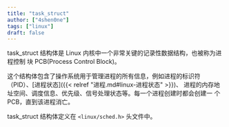 ```yaml
---
title: "task_struct"
author: ["4shen0ne"]
tags: ["linux"]
draft: false
---
```


task_struct 结构体是 Linux 内核中一个非常关键的记录性数据结构，也被称为进程控制
块 PCB(Process Control Block)。

这个结构体包含了操作系统用于管理进程的所有信息，例如进程的标识符（PID）、[进程状态]({{< relref "进程.md#linux-进程状态" >}})、
进程的内存地址空间、调度信息、优先级、信号处理状态等。每一个进程创建时都会创建一
个 PCB，直到该进程消亡。

task_struct 结构体定义在 `<linux/sched.h>` 头文件中。
